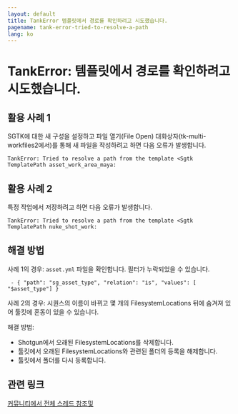 ```yaml
---
layout: default
title: TankError 템플릿에서 경로를 확인하려고 시도했습니다.
pagename: tank-error-tried-to-resolve-a-path
lang: ko
---
```


# TankError: 템플릿에서 경로를 확인하려고 시도했습니다.

## 활용 사례 1

SGTK에 대한 새 구성을 설정하고 파일 열기(File Open) 대화상자(tk-multi-workfiles2에서)를 통해 새 파일을 작성하려고 하면 다음 오류가 발생합니다.

```
TankError: Tried to resolve a path from the template <Sgtk TemplatePath asset_work_area_maya:
```

## 활용 사례 2

특정 작업에서 저장하려고 하면 다음 오류가 발생합니다.

```
TankError: Tried to resolve a path from the template <Sgtk TemplatePath nuke_shot_work:
```


## 해결 방법

사례 1의 경우: `asset.yml` 파일을 확인합니다. 필터가 누락되었을 수 있습니다.

` - { "path": "sg_asset_type", "relation": "is", "values": [ "$asset_type"] }`

사례 2의 경우: 시퀀스의 이름이 바뀌고 몇 개의 FilesystemLocations 뒤에 숨겨져 있어 툴킷에 혼동이 있을 수 있습니다.

해결 방법:

- Shotgun에서 오래된 FilesystemLocations를 삭제합니다.
- 툴킷에서 오래된 FilesystemLocations와 관련된 폴더의 등록을 해제합니다.
- 툴킷에서 폴더를 다시 등록합니다.


## 관련 링크

[커뮤니티에서 전체 스레드 참조](https://community.shotgridsoftware.com/t/6468/10)[및](https://community.shotgridsoftware.com/t/9686)